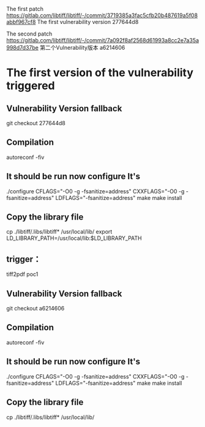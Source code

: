 The first patch https://gitlab.com/libtiff/libtiff/-/commit/3719385a3fac5cfb20b487619a5f08abbf967cf8
The first vulnerability version 277644d8

The second patch https://gitlab.com/libtiff/libtiff/-/commit/7a092f8af2568d61993a8cc2e7a35a998d7d37be
第二个Vulnerability版本 a6214606

# The first version of the vulnerability triggered

## Vulnerability Version fallback
git checkout 277644d8

## Compilation
autoreconf -fiv
## It should be run now configure It's
./configure CFLAGS="-O0 -g -fsanitize=address" CXXFLAGS="-O0 -g -fsanitize=address" LDFLAGS="-fsanitize=address"
make
make install
## Copy the library file
cp ./libtiff/.libs/libtiff* /usr/local/lib/
export LD_LIBRARY_PATH=/usr/local/lib:$LD_LIBRARY_PATH

## trigger：
tiff2pdf poc1




## Vulnerability Version fallback
git checkout a6214606

## Compilation
autoreconf -fiv
## It should be run now configure It's
./configure CFLAGS="-O0 -g -fsanitize=address" CXXFLAGS="-O0 -g -fsanitize=address" LDFLAGS="-fsanitize=address"
make
make install
## Copy the library file
cp ./libtiff/.libs/libtiff* /usr/local/lib/
